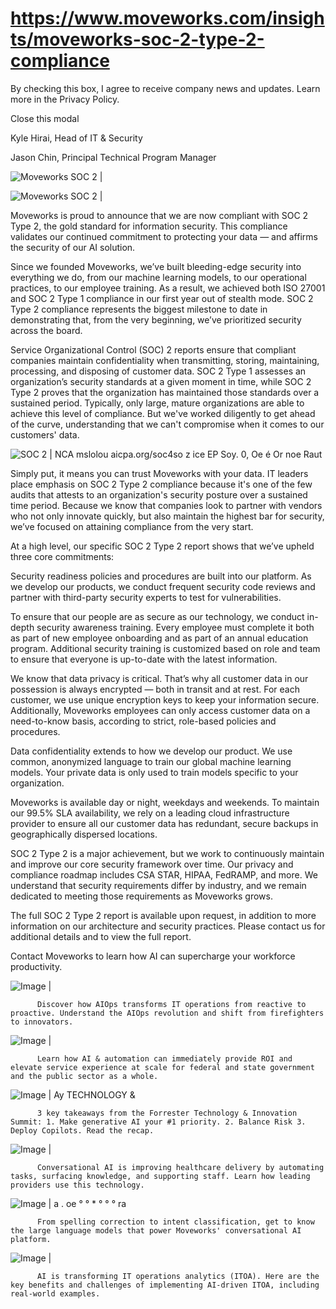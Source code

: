 # https://www.moveworks.com/insights/moveworks-soc-2-type-2-compliance

By checking this box, I agree to receive company news and updates. Learn more in the Privacy Policy.







  Close this modal
  



Kyle Hirai, Head of IT & Security



Jason Chin, Principal Technical Program Manager


![Moveworks SOC 2 | ](https://www.moveworks.com/hubfs/15_MW_Blog_Feature_SOC%202%20Compliance-02.jpg)

![Moveworks SOC 2 | ](https://www.moveworks.com/hubfs/15_MW_Blog_Feature_SOC%202%20Compliance-02.jpg)

Moveworks is proud to announce that we are now compliant with SOC 2 Type 2, the gold standard for information security. This compliance validates our continued commitment to protecting your data — and affirms the security of our AI solution.

Since we founded Moveworks, we’ve built bleeding-edge security into everything we do, from our machine learning models, to our operational practices, to our employee training. As a result, we achieved both ISO 27001 and SOC 2 Type 1 compliance in our first year out of stealth mode. SOC 2 Type 2 compliance represents the biggest milestone to date in demonstrating that, from the very beginning, we’ve prioritized security across the board.

Service Organizational Control (SOC) 2 reports ensure that compliant companies maintain confidentiality when transmitting, storing, maintaining, processing, and disposing of customer data. SOC 2 Type 1 assesses an organization’s security standards at a given moment in time, while SOC 2 Type 2 proves that the organization has maintained those standards over a sustained period. Typically, only large, mature organizations are able to achieve this level of compliance. But we've worked diligently to get ahead of the curve, understanding that we can't compromise when it comes to our customers' data.



![SOC 2 | NCA mslolou aicpa.org/soc4so z ice EP Soy. 0, Oe é Or noe Raut](https://www.moveworks.com/hs-fs/hubfs/21972-312_SOC_NonCPA_Blk.png)

Simply put, it means you can trust Moveworks with your data. IT leaders place emphasis on SOC 2 Type 2 compliance because it's one of the few audits that attests to an organization's security posture over a sustained time period. Because we know that companies look to partner with vendors who not only innovate quickly, but also maintain the highest bar for security, we’ve focused on attaining compliance from the very start.

At a high level, our specific SOC 2 Type 2 report shows that we’ve upheld three core commitments:

Security readiness policies and procedures are built into our platform. As we develop our products, we conduct frequent security code reviews and partner with third-party security experts to test for vulnerabilities.

To ensure that our people are as secure as our technology, we conduct in-depth security awareness training. Every employee must complete it both as part of new employee onboarding and as part of an annual education program. Additional security training is customized based on role and team to ensure that everyone is up-to-date with the latest information.

We know that data privacy is critical. That’s why all customer data in our possession is always encrypted — both in transit and at rest. For each customer, we use unique encryption keys to keep your information secure. Additionally, Moveworks employees can only access customer data on a need-to-know basis, according to strict, role-based policies and procedures.

Data confidentiality extends to how we develop our product. We use common, anonymized language to train our global machine learning models. Your private data is only used to train models specific to your organization.

Moveworks is available day or night, weekdays and weekends. To maintain our 99.5% SLA availability, we rely on a leading cloud infrastructure provider to ensure all our customer data has redundant, secure backups in geographically dispersed locations.

SOC 2 Type 2 is a major achievement, but we work to continuously maintain and improve our core security framework over time. Our privacy and compliance roadmap includes CSA STAR, HIPAA, FedRAMP, and more. We understand that security requirements differ by industry, and we remain dedicated to meeting those requirements as Moveworks grows.

The full SOC 2 Type 2 report is available upon request, in addition to more information on our architecture and security practices. Please contact us for additional details and to view the full report.

Contact  Moveworks to learn how AI can supercharge your workforce productivity.

![Image | ](https://www.moveworks.com/hs-fs/hubfs/AIOps-featured-image.png)


          Discover how AIOps transforms IT operations from reactive to proactive. Understand the AIOps revolution and shift from firefighters to innovators.
        

![Image | ](https://www.moveworks.com/hs-fs/hubfs/Public-Sector-Convo-AI.png)


          Learn how AI & automation can immediately provide ROI and elevate service experience at scale for federal and state government and the public sector as a whole.
        

![Image | Ay TECHNOLOGY &](https://www.moveworks.com/hs-fs/hubfs/Forrester%20T%26I%20%281%29.png)


          3 key takeaways from the Forrester Technology & Innovation Summit: 1. Make generative AI your #1 priority. 2. Balance Risk 3. Deploy Copilots. Read the recap.
        

![Image | ](https://www.moveworks.com/hs-fs/hubfs/healthcare-test.png)


          Conversational AI is improving healthcare delivery by automating tasks, surfacing knowledge, and supporting staff. Learn how leading providers use this technology.
        

![Image | a . oe ° ° * ° ° ° ra](https://www.moveworks.com/hs-fs/hubfs/Moveworks_LLM_Feature.png)


          From spelling correction to intent classification, get to know the large language models that power Moveworks' conversational AI platform.
        

![Image | ](https://www.moveworks.com/hs-fs/hubfs/ITOA_feature.png)


          AI is transforming IT operations analytics (ITOA). Here are the key benefits and challenges of implementing AI-driven ITOA, including real-world examples.
        

